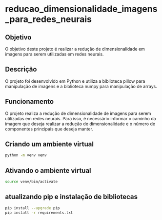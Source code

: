 # reducao_dimensionalidade_imagens_para_redes_neurais

## Objetivo

O objetivo deste projeto é realizar a redução de dimensionalidade em imagens para serem utilizadas em redes neurais.

## Descrição

O projeto foi desenvolvido em Python e utiliza a biblioteca pillow para manipulação de imagens e a biblioteca numpy para manipulação de arrays.

## Funcionamento

O projeto realiza a redução de dimensionalidade de imagens para serem utilizadas em redes neurais. Para isso, é necessário informar o caminho da imagem que deseja realizar a redução de dimensionalidade e o número de componentes principais que deseja manter.

## Criando um ambiente virtual

```bash
python -m venv venv
```

## Ativando o ambiente virtual

```bash
source venv/bin/activate
```

## atualizando pip e instalação de bibliotecas

```bash
pip install --upgrade pip
pip install -r requirements.txt
```